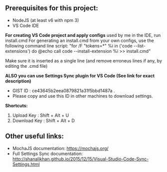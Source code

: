 ## Prerequisites for this project:
- NodeJS (at least v6 with npm 3)
- VS Code IDE

**For creating VS Code project and apply configs** used by me in the IDE, run install.cmd
For generating an install.cmd from your own configs, use the following command line script:
"for /F "tokens=*" %i in ('code --list-extensions') do @echo call code --install-extension %i >> install.cmd"

Make sure it is inserted as a single line (and remove erroneus lines if any, by editing the .cmd file)

**ALSO you can use Settings Sync plugin for VS Code (See link for exact description)**
- GIST ID :  ce43645b2eea0879821a31f5bbd1487a .
- Please copy and use this ID in other machines to download settings.

**Shortcuts:**
1. Upload Key : Shift + Alt + U
2. Download Key : Shift + Alt + D

## Other useful links:
- MochaJS documentation: https://mochajs.org/
- Full Settings Sync documentation: http://shanalikhan.github.io/2015/12/15/Visual-Studio-Code-Sync-Settings.html
